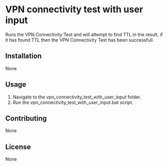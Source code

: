 # VPN connectivity test with user input

Runs the VPN Connectivity Test and will attempt to find TTL in the result, if it has found TTL then the VPN Connectivity Test has been successfull.

## Installation

None

## Usage

1. Navigate to the vpn_connectivity_test_with_user_input folder.
2. Run the vpn_connectivity_test_with_user_input.bat script.

## Contributing

None

## License

None
